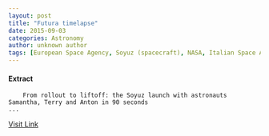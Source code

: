 ```yaml
---
layout: post
title: "Futura timelapse"
date: 2015-09-03
categories: Astronomy
author: unknown author
tags: [European Space Agency, Soyuz (spacecraft), NASA, Italian Space Agency, Samantha Cristoforetti, Space agencies, Spacecraft, Astronautics, Flight, Spaceflight technologies, Space exploration, Space programs, Aerospace engineering, Human spaceflight programs, Government programs, Spaceflight, Manned spacecraft, Aerospace, Space-based economy, Spaceflight timelines, Space program of Russia, Space industry, Human spaceflight, Outer space, Space missions, Aerospace agencies, Human spaceflights, Scientific exploration, Space traffic management, Featured]
---
```





#### Extract
>
							
				
		
		From rollout to liftoff: the Soyuz launch with astronauts Samantha, Terry and Anton in 90 seconds
	...



[Visit Link](http://www.esa.int/ESA_Multimedia/Videos/2014/12/Soyuz_TMA-15M_spacecraft_transfer_and_liftoff)


